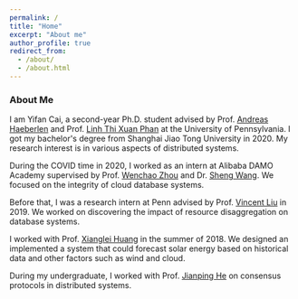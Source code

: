 ```yaml
---
permalink: /
title: "Home"
excerpt: "About me"
author_profile: true
redirect_from: 
  - /about/
  - /about.html
---
```


### About Me

I am Yifan Cai, a second-year Ph.D. student advised by Prof. [Andreas Haeberlen](https://haeberlen.cis.upenn.edu/)  and Prof. [Linh Thi Xuan Phan](https://www.cis.upenn.edu/~linhphan/) at the University of Pennsylvania. I got my bachelor's degree from Shanghai Jiao Tong University in 2020. My research interest is in various aspects of distributed systems. 

During the COVID time in 2020, I worked as an intern at Alibaba DAMO Academy supervised by Prof. [Wenchao Zhou](https://people.cs.georgetown.edu/~wzhou/) and Dr. [Sheng Wang](https://wangsheng1001.github.io/). We focused on the integrity of cloud database systems.

Before that, I was a research intern at Penn advised by Prof. [Vincent Liu](https://vincen.tl) in 2019. We worked on discovering the impact of resource disaggregation on database systems.

I worked with Prof. [Xianglei Huang](https://clasp.engin.umich.edu/people/huang-xianglei/) in the summer of 2018. We designed an implemented a system that could forecast solar energy based on historical data and other factors such as wind and cloud.

During my undergraduate, I worked with Prof. [Jianping He](https://iwin-fins.com/) on consensus protocols in distributed systems. 
